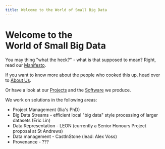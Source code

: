 ```yaml
---
title: Welcome to the World of Small Big Data
---
```

# Welcome to the<br />World of Small Big Data

You may thing "what the heck?" - what is that supposed to mean? Right, read our
[Manifesto](manifesto.html).

If you want to know more about the people who cooked this up, head over to [About Us](aboutus.html).

Or have a look at our [Projects](projects.html) and the [Software](https://github.com/SmallBigData) we produce. 

We work on solutions in the following areas:

* Project Management (Ilia's PhD)
* Big Data Streams - efficient local "big data" style processing of larger datasets (Eric Lin)
* Data Representation - LEON (currently a Senior Honours Project proposal at St Andrews)
* Data management - CastInStone (lead: Alex Voss)
* Provenance - ???
